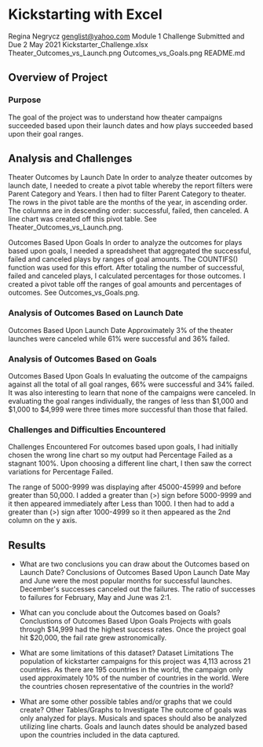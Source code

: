 # Kickstarting with Excel
Regina Negrycz
genglist@yahoo.com
Module 1 Challenge
Submitted and Due 2 May 2021
Kickstarter_Challenge.xlsx
Theater_Outcomes_vs_Launch.png
Outcomes_vs_Goals.png
README.md

## Overview of Project

### Purpose
The goal of the project was to understand how theater campaigns succeeded based upon their launch dates and how plays succeeded based upon their goal ranges.

## Analysis and Challenges
Theater Outcomes by Launch Date
In order to analyze theater outcomes by launch date, I needed to create a pivot table whereby the report filters were Parent Category and Years.  I then had to filter Parent Category to theater.  The rows in the pivot table are the months of the year, in ascending order.  The columns are in descending order:  successful, failed, then canceled.  A line chart was created off this pivot table.  See Theater_Outcomes_vs_Launch.png.

Outcomes Based Upon Goals
In order to analyze the outcomes for plays based upon goals, I needed a spreadsheet that aggregated the successful, failed and canceled plays by ranges of goal amounts.  The COUNTIFS() function was used for this effort.  After totaling the number of successful, failed and canceled plays, I calculated percentages for those outcomes.  I created a pivot table off the ranges of goal amounts and percentages of outcomes. See Outcomes_vs_Goals.png.


### Analysis of Outcomes Based on Launch Date
Outcomes Based Upon Launch Date
Approximately 3% of the theater launches were canceled while 61% were successful and 36% failed.

### Analysis of Outcomes Based on Goals
Outcomes Based Upon Goals
In evaluating the outcome of the campaigns against all the total of all goal ranges, 66% were successful and 34% failed.  It was also interesting to learn that none of the campaigns were canceled.  In evaluating the goal ranges individually, the ranges of less than $1,000 and $1,000 to $4,999 were three times more successful than those that failed.


### Challenges and Difficulties Encountered
Challenges Encountered
For outcomes based upon goals, I had initially chosen the wrong line chart so my output had Percentage Failed as a stagnant 100%.  Upon choosing a different line chart, I then saw the correct variations for Percentage Failed.

The range of 5000-9999 was displaying after 45000-45999 and before greater than 50,000.  I added a greater than (>) sign before 5000-9999 and it then appeared immediately after Less than 1000.  I then had to add a greater than (>) sign after 1000-4999 so it then appeared as the 2nd column on the y axis.



## Results

- What are two conclusions you can draw about the Outcomes based on Launch Date?
Conclusions of Outcomes Based Upon Launch Date
May and June were the most popular months for successful launches.  December's successes canceled out the failures.  The ratio of successes to failures for February, May and June was 2:1.

- What can you conclude about the Outcomes based on Goals?
Conclustions of Outcomes Based Upon Goals
Projects with goals through $14,999 had the highest success rates.  Once the project goal hit $20,000, the fail rate grew astronomically.


- What are some limitations of this dataset?
Dataset Limitations
The population of kickstarter campaigns for this project was 4,113 across 21 countries.  As there are 195 countries in the world, the campaign only used approximately 10% of the number of countries in the world.  Were the countries chosen representative of the countries in the world?

- What are some other possible tables and/or graphs that we could create?
Other Tables/Graphs to Investigate
The outcome of goals was only analyzed for plays.  Musicals and spaces should also be analyzed utilizing line charts.
Goals and launch dates should be analyzed based upon the countries included in the data captured.

